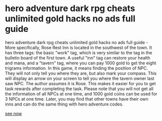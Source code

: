 # hero adventure dark rpg cheats unlimited gold hacks no ads full guide

hero adventure dark rpg cheats unlimited gold hacks no ads full guide - More specifically, Rose Rest Inn is located in the southwest of the town. It has three tags: the basic "work" tag, which is very similar to the tag in the bulletin board of the first town. A useful "inn" tag can restore your health and mana, and a "tavern" tag, where you can pay 1000 gold to get the eight trigrams information. In this game, it means finding the position of NPC. They will not only tell you where they are, but also mark your compass. This will display an arrow on your screen to tell you where the tavern owner last saw NPC. The author assumes it is Rose. This makes it easier for you to get task rewards after completing the task. Please note that you will not get all the information of all NPCs at one time, and 1000 gold coins can be used for 3 NPCs at one time. Later, you may find that other towns have their own inns and can do the same thing with hero adventure codes.

[see now](https://fengmod.top/hero-adventure/)
